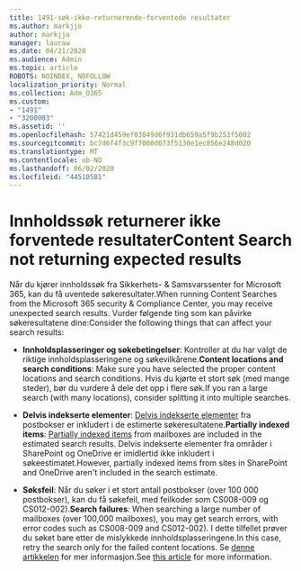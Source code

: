 ```yaml
---
title: 1491-søk-ikke-returnerende-forventede resultater
ms.author: markjjo
author: markjjo
manager: lauraw
ms.date: 04/21/2020
ms.audience: Admin
ms.topic: article
ROBOTS: NOINDEX, NOFOLLOW
localization_priority: Normal
ms.collection: Adm_O365
ms.custom:
- "1491"
- "3200003"
ms.assetid: ''
ms.openlocfilehash: 57421d459ef03049d6f931db659a5f9b253f5002
ms.sourcegitcommit: bc7d6f4f3c9f7060d073f5130e1ec856e248d020
ms.translationtype: MT
ms.contentlocale: nb-NO
ms.lasthandoff: 06/02/2020
ms.locfileid: "44510581"
---
```

# <a name="content-search-not-returning-expected-results"></a><span data-ttu-id="3c042-102">Innholdssøk returnerer ikke forventede resultater</span><span class="sxs-lookup"><span data-stu-id="3c042-102">Content Search not returning expected results</span></span>

<span data-ttu-id="3c042-103">Når du kjører innholdssøk fra Sikkerhets- & Samsvarssenter for Microsoft 365, kan du få uventede søkeresultater.</span><span class="sxs-lookup"><span data-stu-id="3c042-103">When running Content Searches from the Microsoft 365 security & Compliance Center, you may receive unexpected search results.</span></span> <span data-ttu-id="3c042-104">Vurder følgende ting som kan påvirke søkeresultatene dine:</span><span class="sxs-lookup"><span data-stu-id="3c042-104">Consider the following things that can affect your search results:</span></span>

- <span data-ttu-id="3c042-105">**Innholdsplasseringer og søkebetingelser**: Kontroller at du har valgt de riktige innholdsplasseringene og søkevilkårene.</span><span class="sxs-lookup"><span data-stu-id="3c042-105">**Content locations and search conditions**: Make sure you have selected the proper content locations and search conditions.</span></span> <span data-ttu-id="3c042-106">Hvis du kjørte et stort søk (med mange steder), bør du vurdere å dele det opp i flere søk.</span><span class="sxs-lookup"><span data-stu-id="3c042-106">If you ran a large search (with many locations), consider splitting it into multiple searches.</span></span>

- <span data-ttu-id="3c042-107">**Delvis indekserte elementer**: [Delvis indekserte elementer](https://docs.microsoft.com/microsoft-365/compliance/partially-indexed-items-in-content-search) fra postbokser er inkludert i de estimerte søkeresultatene.</span><span class="sxs-lookup"><span data-stu-id="3c042-107">**Partially indexed items**:  [Partially indexed items](https://docs.microsoft.com/microsoft-365/compliance/partially-indexed-items-in-content-search) from mailboxes are included in the estimated search results.</span></span> <span data-ttu-id="3c042-108">Delvis indekserte elementer fra områder i SharePoint og OneDrive er imidlertid ikke inkludert i søkeestimatet.</span><span class="sxs-lookup"><span data-stu-id="3c042-108">However, partially indexed items from sites in SharePoint and OneDrive aren't included in the search estimate.</span></span>

- <span data-ttu-id="3c042-109">**Søksfeil**: Når du søker i et stort antall postbokser (over 100 000 postbokser), kan du få søkefeil, med feilkoder som CS008-009 og CS012-002).</span><span class="sxs-lookup"><span data-stu-id="3c042-109">**Search failures**: When searching a large number of mailboxes (over 100,000 mailboxes), you may get search errors, with error codes such as CS008-009 and CS012-002).</span></span> <span data-ttu-id="3c042-110">I dette tilfellet prøver du søket bare etter de mislykkede innholdsplasseringene.</span><span class="sxs-lookup"><span data-stu-id="3c042-110">In this case, retry the search only for the failed content locations.</span></span> <span data-ttu-id="3c042-111">Se [denne artikkelen](https://docs.microsoft.com/microsoft-365/compliance/retry-failed-content-search) for mer informasjon.</span><span class="sxs-lookup"><span data-stu-id="3c042-111">See  [this article](https://docs.microsoft.com/microsoft-365/compliance/retry-failed-content-search) for more information.</span></span>
